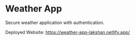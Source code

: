 # Weather App

Secure weather application with authentication.

Deployed Website: https://weather-app-lakshan.netlify.app/
